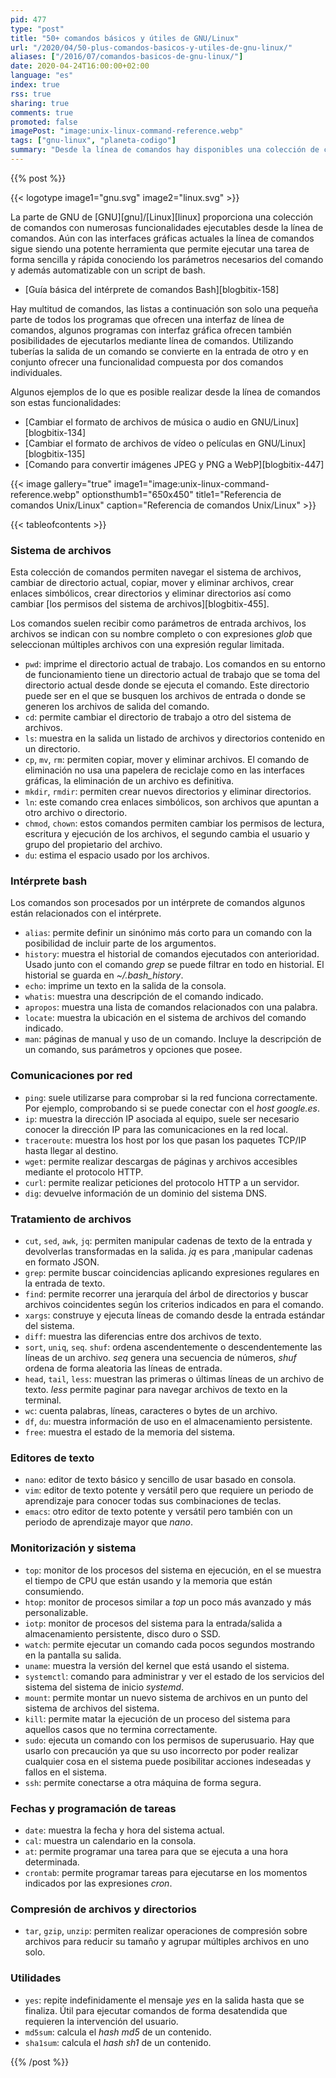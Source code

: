 ```yaml
---
pid: 477
type: "post"
title: "50+ comandos básicos y útiles de GNU/Linux"
url: "/2020/04/50-plus-comandos-basicos-y-utiles-de-gnu-linux/"
aliases: ["/2016/07/comandos-basicos-de-gnu-linux/"]
date: 2020-04-24T16:00:00+02:00
language: "es"
index: true
rss: true
sharing: true
comments: true
promoted: false
imagePost: "image:unix-linux-command-reference.webp"
tags: ["gnu-linux", "planeta-codigo"]
summary: "Desde la línea de comandos hay disponibles una colección de comandos útiles para realizar ciertas tareas de forma rápida y sencilla. Los comandos se pueden incluir en _scripts_ de bash o pequeños programas para el intérprete de comandos y componer la entrada de unos comandos con la salida de otros a través de tuberías dándoles más versatilidad."
---
```


{{% post %}}

{{< logotype image1="gnu.svg" image2="linux.svg" >}}

La parte de GNU de [GNU][gnu]/[Linux][linux] proporciona una colección de comandos con numerosas funcionalidades ejecutables desde la línea de comandos. Aún con las interfaces gráficas actuales la línea de comandos sigue siendo una potente herramienta que permite ejecutar una tarea de forma sencilla y rápida conociendo los parámetros necesarios del comando y además automatizable con un script de bash.

* [Guía básica del intérprete de comandos Bash][blogbitix-158]

Hay multitud de comandos, las listas a continuación son solo una pequeña parte de todos los programas que ofrecen una interfaz de línea de comandos, algunos programas con interfaz gráfica ofrecen también posibilidades de ejecutarlos mediante línea de comandos. Utilizando tuberías la salida de un comando se convierte en la entrada de otro y en conjunto ofrecer una funcionalidad compuesta por dos comandos individuales.

Algunos ejemplos de lo que es posible realizar desde la línea de comandos son estas funcionalidades:

* [Cambiar el formato de archivos de música o audio en GNU/Linux][blogbitix-134]
* [Cambiar el formato de archivos de vídeo o películas en GNU/Linux][blogbitix-135]
* [Comando para convertir imágenes JPEG y PNG a WebP][blogbitix-447]

{{< image
    gallery="true"
    image1="image:unix-linux-command-reference.webp" optionsthumb1="650x450" title1="Referencia de comandos Unix/Linux"
    caption="Referencia de comandos Unix/Linux" >}}

{{< tableofcontents >}}

### Sistema de archivos

Esta colección de comandos permiten navegar el sistema de archivos, cambiar de directorio actual, copiar, mover y eliminar archivos, crear enlaces simbólicos, crear directorios y eliminar directorios así como cambiar [los permisos del sistema de archivos][blogbitix-455].

Los comandos suelen recibir como parámetros de entrada archivos, los archivos se indican con su nombre completo o con expresiones _glob_ que seleccionan múltiples archivos con una expresión regular limitada.

* `pwd`: imprime el directorio actual de trabajo. Los comandos en su entorno de funcionamiento tiene un directorio actual de trabajo que se toma del directorio actual desde donde se ejecuta el comando. Este directorio puede ser en el que se busquen los archivos de entrada o donde se generen los archivos de salida del comando.
* `cd`: permite cambiar el directorio de trabajo a otro del sistema de archivos.
* `ls`: muestra en la salida un listado de archivos y directorios contenido en un directorio.
* `cp`, `mv`, `rm`: permiten copiar, mover y eliminar archivos. El comando de eliminación no usa una papelera de reciclaje como en las interfaces gráficas, la eliminación de un archivo es definitiva.
* `mkdir`, `rmdir`: permiten crear nuevos directorios y eliminar directorios.
* `ln`: este comando crea enlaces simbólicos, son archivos que apuntan a otro archivo o directorio.
* `chmod`, `chown`: estos comandos permiten cambiar los permisos de lectura, escritura y ejecución de los archivos, el segundo cambia el usuario y grupo del propietario del archivo.
* `du`: estima el espacio usado por los archivos.

### Intérprete bash

Los comandos son procesados por un intérprete de comandos algunos están relacionados con el intérprete.

* `alias`: permite definir un sinónimo más corto para un comando con la posibilidad de incluir parte de los argumentos.
* `history`: muestra el historial de comandos ejecutados con anterioridad. Usado junto con el comando _grep_ se puede filtrar en todo en historial. El historial se guarda en _~/.bash\_history_.
* `echo`: imprime un texto en la salida de la consola.
* `whatis`: muestra una descripción de el comando indicado.
* `apropos`: muestra una lista de comandos relacionados con una palabra.
* `locate`: muestra la ubicación en el sistema de archivos del comando indicado.
* `man`: páginas de manual y uso de un comando. Incluye la descripción de un comando, sus parámetros y opciones que posee.

### Comunicaciones por red

* `ping`: suele utilizarse para comprobar si la red funciona correctamente. Por ejemplo, comprobando si se puede conectar con el _host_ _google.es_.
* `ip`: muestra la dirección IP asociada al equipo, suele ser necesario conocer la dirección IP para las comunicaciones en la red local.
* `traceroute`: muestra los host por los que pasan los paquetes TCP/IP hasta llegar al destino.
* `wget`: permite realizar descargas de páginas y archivos accesibles mediante el protocolo HTTP.
* `curl`: permite realizar peticiones del protocolo HTTP a un servidor.
* `dig`: devuelve información de un dominio del sistema DNS.

### Tratamiento de archivos

* `cut`, `sed`, `awk`, `jq`: permiten manipular cadenas de texto de la entrada y devolverlas transformadas en la salida. _jq_ es para ,manipular cadenas en formato JSON.
* `grep`: permite buscar coincidencias aplicando expresiones regulares en la entrada de texto.
* `find`: permite recorrer una jerarquía del árbol de directorios y buscar archivos coincidentes según los criterios indicados en para el comando.
* `xargs`: construye y ejecuta líneas de comando desde la entrada estándar del sistema.
* `diff`: muestra las diferencias entre dos archivos de texto.
* `sort`, `uniq`, `seq`. `shuf`: ordena ascendentemente o descendentemente las líneas de un archivo. _seq_ genera una secuencia de números, _shuf_ ordena de forma aleatoria las líneas de entrada.
* `head`, `tail`, `less`: muestran las primeras o últimas líneas de un archivo de texto. _less_ permite paginar para navegar archivos de texto en la terminal.
* `wc`: cuenta palabras, líneas, caracteres o bytes de un archivo.
* `df`, `du`: muestra información de uso en el almacenamiento persistente.
* `free`: muestra el estado de la memoria del sistema.

### Editores de texto

* `nano`: editor de texto básico y sencillo de usar basado en consola.
* `vim`: editor de texto potente y versátil pero que requiere un periodo de aprendizaje para conocer todas sus combinaciones de teclas.
* `emacs`: otro editor de texto potente y versátil pero también con un periodo de aprendizaje mayor que _nano_.

### Monitorización y sistema

* `top`: monitor de los procesos del sistema en ejecución, en el se muestra el tiempo de CPU que están usando y la memoria que están consumiendo.
* `htop`: monitor de procesos similar a _top_ un poco más avanzado y más personalizable.
* `iotp`: monitor de procesos del sistema para la entrada/salida a almacenamiento persistente, disco duro o SSD.
* `watch`: permite ejecutar un comando cada pocos segundos mostrando en la pantalla su salida.
* `uname`: muestra la versión del kernel que está usando el sistema.
* `systemctl`: comando para administrar y ver el estado de los servicios del sistema del sistema de inicio _systemd_.
* `mount`: permite montar un nuevo sistema de archivos en un punto del sistema de archivos del sistema.
* `kill`: permite matar la ejecución de un proceso del sistema para aquellos casos que no termina correctamente.
* `sudo`: ejecuta un comando con los permisos de superusuario. Hay que usarlo con precaución ya que su uso incorrecto por poder realizar cualquier cosa en el sistema puede posibilitar acciones indeseadas y fallos en el sistema.
* `ssh`: permite conectarse a otra máquina de forma segura.

### Fechas y programación de tareas

* `date`: muestra la fecha y hora del sistema actual.
* `cal`: muestra un calendario en la consola.
* `at`: permite programar una tarea para que se ejecuta a una hora determinada.
* `crontab`: permite programar tareas para ejecutarse en los momentos indicados por las expresiones _cron_.

### Compresión de archivos y directorios

* `tar`, `gzip`, `unzip`: permiten realizar operaciones de compresión sobre archivos para reducir su tamaño y agrupar múltiples archivos en uno solo.

### Utilidades

* `yes`: repite indefinidamente el mensaje _yes_ en la salida hasta que se finaliza. Útil para ejecutar comandos de forma desatendida que requieren la intervención del usuario.
* `md5sum`: calcula el _hash_ _md5_ de un contenido.
* `sha1sum`: calcula el _hash_ _sh1_ de un contenido.

{{% /post %}}
